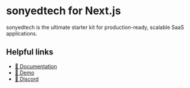 # sonyedtech for Next.js

sonyedtech is the ultimate starter kit for production-ready, scalable SaaS applications.

## Helpful links

- [📘 Documentation](https://sonyedtech.dev/docs/nextjs)
- [🚀 Demo](https://demo.sonyedtech.dev)
- [💬 Discord](https://discord.gg/BZDNtf8hqt)
